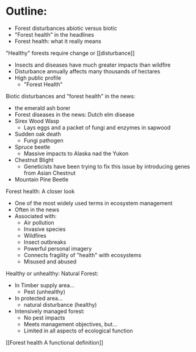 # Outline:
* Forest disturbances abiotic versus biotic
* "Forest health" in the headlines
* Forest health: what it really means




"Healthy" forests require change or [[disturbance]]
- Insects and diseases have much greater impacts than wildfire
- Disturbance annually affects many thousands of hectares
- High public profile
	- "Forest Health"

Biotic disturbances and "forest health" in the news:
- the emerald ash borer
- Forest diseases in the news: Dutch elm disease
- Sirex Wood Wasp
	- Lays eggs and a packet of fungi and enzymes in sapwood
- Sudden oak death
	- Fungi pathogen
- Spruce beetle
	- Massive impacts to Alaska nad the Yukon
- Chestnut Blight
	- Geneticists have been trying to fix this issue by introducing genes from Asian Chestnut
- Mountain Pine Beetle


Forest health: A closer look
- One of the most widely used terms in ecosystem management
- Often in the news
- Associated with:
	- Air pollution
	- Invasive species
	- Wildfires
	- Insect outbreaks
	- Powerful personal imagery
	- Connects fragility of "health" with ecosystems
	- Misused and abused


Healthy or unhealthy:
Natural Forest:
- In Timber supply area...
	- Pest (unhealthy)
- In protected area...
	- natural disturbance (healthy)
- Intensively managed forest:
	- No pest impacts
	- Meets management objectives, but...
	- Limited in all aspects of ecological function

[[Forest health A functional definition]]



